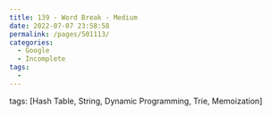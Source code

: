 ```yaml
---
title: 139 - Word Break - Medium
date: 2022-07-07 23:58:58
permalink: /pages/501113/
categories:
  - Google
  - Incomplete
tags:
  - 
---
```

tags: [Hash Table, String, Dynamic Programming, Trie, Memoization]